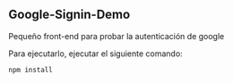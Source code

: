 ## Google-Signin-Demo

Pequeño front-end para probar la autenticación de google

Para ejecutarlo, ejecutar el siguiente comando:

```
npm install
```